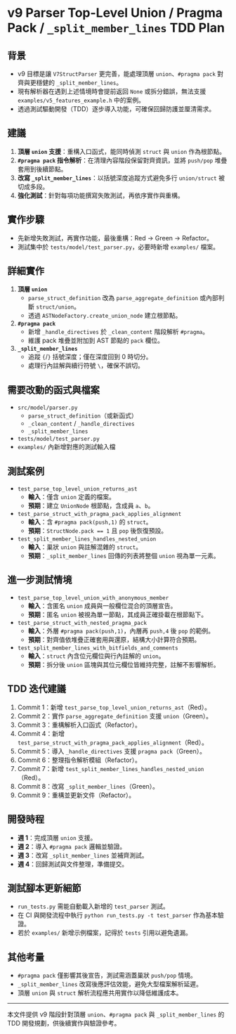 # v9 Parser Top-Level Union / Pragma Pack / `_split_member_lines` TDD Plan

## 背景
- v9 目標是讓 `V7StructParser` 更完善，能處理頂層 `union`、`#pragma pack` 對齊與更穩健的 `_split_member_lines`。
- 現有解析器在遇到上述情境時會提前返回 `None` 或拆分錯誤，無法支援 `examples/v5_features_example.h` 中的案例。
- 透過測試驅動開發（TDD）逐步導入功能，可確保回歸防護並厘清需求。

## 建議
1. **頂層 `union` 支援**：重構入口函式，能同時偵測 `struct` 與 `union` 作為根節點。
2. **`#pragma pack` 指令解析**：在清理內容階段保留對齊資訊，並將 `push/pop` 堆疊套用到後續節點。
3. **改寫 `_split_member_lines`**：以括號深度追蹤方式避免多行 `union/struct` 被切成多段。
4. **強化測試**：針對每項功能撰寫失敗測試，再依序實作與重構。

## 實作步驟
- 先新增失敗測試，再實作功能，最後重構：Red → Green → Refactor。
- 測試集中於 `tests/model/test_parser.py`，必要時新增 `examples/` 檔案。

## 詳細實作
1. **頂層 `union`**
   - `parse_struct_definition` 改為 `parse_aggregate_definition` 或內部判斷 `struct/union`。
   - 透過 `ASTNodeFactory.create_union_node` 建立根節點。
2. **`#pragma pack`**
   - 新增 `_handle_directives` 於 `_clean_content` 階段解析 `#pragma`。
   - 維護 pack 堆疊並附加到 AST 節點的 `pack` 欄位。
3. **`_split_member_lines`**
   - 追蹤 `{`/`}` 括號深度；僅在深度回到 0 時切分。
   - 處理行內註解與續行符號 `\`，確保不誤切。

## 需要改動的函式與檔案
- `src/model/parser.py`
  - `parse_struct_definition`（或新函式）
  - `_clean_content` / `_handle_directives`
  - `_split_member_lines`
- `tests/model/test_parser.py`
- `examples/` 內新增對應的測試輸入檔

## 測試案例
- `test_parse_top_level_union_returns_ast`
  - **輸入**：僅含 `union` 定義的檔案。
  - **預期**：建立 `UnionNode` 根節點，含成員 `a`、`b`。
- `test_parse_struct_with_pragma_pack_applies_alignment`
  - **輸入**：含 `#pragma pack(push,1)` 的 `struct`。
  - **預期**：`StructNode.pack == 1` 且 `pop` 後恢復預設。
- `test_split_member_lines_handles_nested_union`
  - **輸入**：巢狀 `union` 與註解混雜的 `struct`。
  - **預期**：`_split_member_lines` 回傳的列表將整個 `union` 視為單一元素。

## 進一步測試情境
- `test_parse_top_level_union_with_anonymous_member`
  - **輸入**：含匿名 `union` 成員與一般欄位混合的頂層宣告。
  - **預期**：匿名 `union` 被視為單一節點，其成員正確掛載在根節點下。
- `test_parse_struct_with_nested_pragma_pack`
  - **輸入**：外層 `#pragma pack(push,1)`，內層再 `push,4` 後 `pop` 的範例。
  - **預期**：對齊值依堆疊正確套用與還原，結構大小計算符合預期。
- `test_split_member_lines_with_bitfields_and_comments`
  - **輸入**：`struct` 內含位元欄位與行內註解的 `union`。
  - **預期**：拆分後 `union` 區塊與其位元欄位皆維持完整，註解不影響解析。

## TDD 迭代建議
1. Commit 1：新增 `test_parse_top_level_union_returns_ast`（Red）。
2. Commit 2：實作 `parse_aggregate_definition` 支援 `union`（Green）。
3. Commit 3：重構解析入口函式（Refactor）。
4. Commit 4：新增 `test_parse_struct_with_pragma_pack_applies_alignment`（Red）。
5. Commit 5：導入 `_handle_directives` 支援 `pragma pack`（Green）。
6. Commit 6：整理指令解析模組（Refactor）。
7. Commit 7：新增 `test_split_member_lines_handles_nested_union`（Red）。
8. Commit 8：改寫 `_split_member_lines`（Green）。
9. Commit 9：重構並更新文件（Refactor）。

## 開發時程
- **週 1**：完成頂層 `union` 支援。
- **週 2**：導入 `#pragma pack` 邏輯並驗證。
- **週 3**：改寫 `_split_member_lines` 並補齊測試。
- **週 4**：回歸測試與文件整理，準備提交。

## 測試腳本更新細節
- `run_tests.py` 需能自動載入新增的 `test_parser` 測試。
- 在 CI 與開發流程中執行 `python run_tests.py -t test_parser` 作為基本驗證。
- 若於 `examples/` 新增示例檔案，記得於 `tests` 引用以避免遺漏。

## 其他考量
- `#pragma pack` 僅影響其後宣告，測試需涵蓋巢狀 `push/pop` 情境。
- `_split_member_lines` 改寫後應評估效能，避免大型檔案解析延遲。
- 頂層 `union` 與 `struct` 解析流程應共用實作以降低維護成本。

---

本文件提供 v9 階段針對頂層 `union`、`#pragma pack` 與 `_split_member_lines` 的 TDD 開發規劃，供後續實作與驗證參考。
